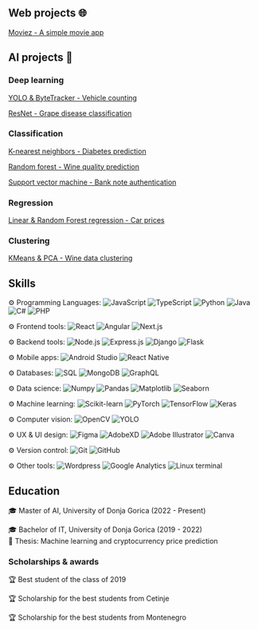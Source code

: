 ## Web projects 🌐
[Moviez - A simple movie app](https://github.com/mato-m/movie-app)

## AI projects 🧠

### Deep learning
[YOLO & ByteTracker - Vehicle counting](https://github.com/mato-m/yolo-vehicle-counting)

[ResNet - Grape disease classification](https://github.com/mato-m/resnet-grape)

### Classification
[K-nearest neighbors - Diabetes prediction](https://github.com/mato-m/knn-diabetes)

[Random forest - Wine quality prediction](https://github.com/mato-m/rf-wine)

[Support vector machine - Bank note authentication](https://github.com/mato-m/svm-banknote)

### Regression
[Linear & Random Forest regression - Car prices](https://github.com/mato-m/regression-cars)

### Clustering
[KMeans & PCA - Wine data clustering](https://github.com/mato-m/kmeans-wine)
## Skills
⚙️ Programming Languages: ![JavaScript](https://img.shields.io/badge/-JavaScript-000?&logo=JavaScript&logoColor=007396) ![TypeScript](https://img.shields.io/badge/-TypeScript-000?&logo=TypeScript&logoColor=007396) ![Python](https://img.shields.io/badge/-Python-000?&logo=Python&logoColor=007396) ![Java](https://img.shields.io/badge/-Java-000?&logo=openjdk&logoColor=007396) ![C#](https://img.shields.io/badge/-C%23-000?&logo=c-sharp&logoColor=007396) ![PHP](https://img.shields.io/badge/-PHP-000?&logo=PHP&logoColor=007396) 

⚙️ Frontend tools: ![React](https://img.shields.io/badge/-React-000?&logo=React&logoColor=007396) ![Angular](https://img.shields.io/badge/-Angular-000?&logo=Angular&logoColor=007396) ![Next.js](https://img.shields.io/badge/-Next.js-000?&logo=Next.js&logoColor=007396)

⚙️ Backend tools: ![Node.js](https://img.shields.io/badge/-Node.js-000?&logo=Node.js&logoColor=007396) ![Express.js](https://img.shields.io/badge/-Express.js-000?&logo=express&logoColor=007396) ![Django](https://img.shields.io/badge/-Django-000?&logo=Django&logoColor=007396) ![Flask](https://img.shields.io/badge/-Flask-000?&logo=Flask&logoColor=007396)

⚙️ Mobile apps: ![Android Studio](https://img.shields.io/badge/-Android%20Studio-000?&logo=Android%20Studio&logoColor=007396) ![React Native](https://img.shields.io/badge/-React_Native-000?&logo=react&logoColor=007396)

⚙️ Databases: ![SQL](https://img.shields.io/badge/-SQL-000?&logo=Microsoft%20SQL%20Server&logoColor=007396) ![MongoDB](https://img.shields.io/badge/-MongoDB-000?&logo=MongoDB&logoColor=007396) ![GraphQL](https://img.shields.io/badge/-GraphQL-000?&logo=GraphQL&logoColor=007396)

⚙️ Data science: ![Numpy](https://img.shields.io/badge/-Numpy-000?&logo=Numpy&logoColor=007396) ![Pandas](https://img.shields.io/badge/-Pandas-000?&logo=Pandas&logoColor=007396) ![Matplotlib](https://img.shields.io/badge/-Matplotlib-000?&logo=Matplotlib&logoColor=007396) ![Seaborn](https://img.shields.io/badge/-Seaborn-000?&logo=Seaborn&logoColor=007396)

⚙️ Machine learning: ![Scikit-learn](https://img.shields.io/badge/-Scikit%20learn-000?&logo=scikit-learn&logoColor=007396) ![PyTorch](https://img.shields.io/badge/-PyTorch-000?&logo=PyTorch&logoColor=007396) ![TensorFlow](https://img.shields.io/badge/-TensorFlow-000?&logo=TensorFlow&logoColor=007396) ![Keras](https://img.shields.io/badge/-Keras-000?&logo=Keras&logoColor=007396)

⚙️ Computer vision: ![OpenCV](https://img.shields.io/badge/-OpenCV-000?&logo=OpenCV&logoColor=007396) ![YOLO](https://img.shields.io/badge/-YOLO-000?&logo=YOLO&logoColor=007396)

⚙️ UX & UI design: ![Figma](https://img.shields.io/badge/-Figma-000?&logo=Figma&logoColor=007396) ![AdobeXD](https://img.shields.io/badge/-AdobeXD-000?&logo=Adobe%20XD&logoColor=007396) ![Adobe Illustrator](https://img.shields.io/badge/-Adobe%20Illustrator-000?&logo=Adobe%20Illustrator&logoColor=007396) ![Canva](https://img.shields.io/badge/-Canva-000?&logo=Canva&logoColor=007396)

⚙️ Version control: ![Git](https://img.shields.io/badge/-Git-000?&logo=Git&logoColor=007396) ![GitHub](https://img.shields.io/badge/-GitHub-000?&logo=GitHub&logoColor=007396)

⚙️ Other tools: ![Wordpress](https://img.shields.io/badge/-Wordpress-000?&logo=WordPress&logoColor=007396) ![Google Analytics](https://img.shields.io/badge/-Google%20Analytics-000?&logo=Google%20Analytics&logoColor=007396) ![Linux terminal](https://img.shields.io/badge/-Linux%20terminal-000?&logo=Linux&logoColor=007396)


## Education

🎓 Master of AI, University of Donja Gorica (2022 - Present)

🎓 Bachelor of IT, University of Donja Gorica (2019 - 2022)<br/>
📄 Thesis: Machine learning and cryptocurrency price prediction


### Scholarships & awards

🏆 Best student of the class of 2019

🏆 Scholarship for the best students from Cetinje

🏆 Scholarship for the best students from Montenegro
